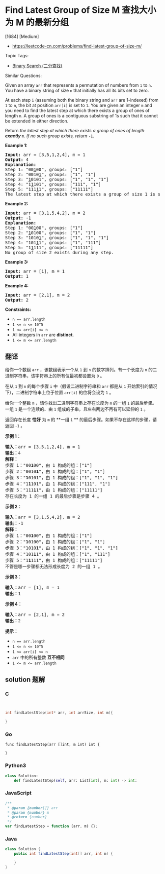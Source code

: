 # Find Latest Group of Size M 查找大小为 M 的最新分组

[1684] [Medium]

- https://leetcode-cn.com/problems/find-latest-group-of-size-m/

Topic Tags:

- [Binary Search (二分查找)](https://leetcode-cn.com/tag/binary-search/)

Similar Questions:

Given an array `arr` that represents a permutation of numbers from `1` to `n`. You have a binary string of size `n` that initially has all its bits set to zero.

At each step `i` (assuming both the binary string and `arr` are 1-indexed) from `1` to `n`, the bit at position `arr[i]` is set to `1`. You are given an integer `m` and you need to find the latest step at which there exists a group of ones of length `m`. A group of ones is a contiguous substring of 1s such that it cannot be extended in either direction.

Return *the latest step at which there exists a group of ones of length **exactly*** `m`. *If no such group exists, return* `-1`.

**Example 1:**

<pre><strong>Input:</strong> arr = [3,5,1,2,4], m = 1
<strong>Output:</strong> 4
<strong>Explanation:
</strong>Step 1: "00<u>1</u>00", groups: ["1"]
Step 2: "0010<u>1</u>", groups: ["1", "1"]
Step 3: "<u>1</u>0101", groups: ["1", "1", "1"]
Step 4: "1<u>1</u>101", groups: ["111", "1"]
Step 5: "111<u>1</u>1", groups: ["11111"]
The latest step at which there exists a group of size 1 is step 4.</pre>

**Example 2:**

<pre><strong>Input:</strong> arr = [3,1,5,4,2], m = 2
<strong>Output:</strong> -1
<strong>Explanation:
</strong>Step 1: "00<u>1</u>00", groups: ["1"]
Step 2: "<u>1</u>0100", groups: ["1", "1"]
Step 3: "1010<u>1</u>", groups: ["1", "1", "1"]
Step 4: "101<u>1</u>1", groups: ["1", "111"]
Step 5: "1<u>1</u>111", groups: ["11111"]
No group of size 2 exists during any step.
</pre>

**Example 3:**

<pre><strong>Input:</strong> arr = [1], m = 1
<strong>Output:</strong> 1
</pre>

**Example 4:**

<pre><strong>Input:</strong> arr = [2,1], m = 2
<strong>Output:</strong> 2
</pre>

**Constraints:**

- `n == arr.length`
- `1 <= n <= 10^5`
- `1 <= arr[i] <= n`
- All integers in `arr` are **distinct**.
- `1 <= m <= arr.length`

## 翻译

给你一个数组 `arr` ，该数组表示一个从 `1` 到 `n` 的数字排列。有一个长度为 `n` 的二进制字符串，该字符串上的所有位最初都设置为 `0` 。

在从 `1` 到 `n` 的每个步骤 `i` 中（假设二进制字符串和 `arr` 都是从 `1` 开始索引的情况下），二进制字符串上位于位置 `arr[i]` 的位将会设为 `1` 。

给你一个整数 `m` ，请你找出二进制字符串上存在长度为 `m` 的一组 `1` 的最后步骤。一组 `1` 是一个连续的、由 `1` 组成的子串，且左右两边不再有可以延伸的 `1` 。

返回存在长度 **恰好** 为 `m` 的 **一组 `1` ** 的最后步骤。如果不存在这样的步骤，请返回 `-1` 。

**示例 1：**

<pre><strong>输入：</strong>arr = [3,5,1,2,4], m = 1
<strong>输出：</strong>4
<strong>解释：
</strong>步骤 1："00<strong>1</strong>00"，由 1 构成的组：["1"]
步骤 2："0010<strong>1</strong>"，由 1 构成的组：["1", "1"]
步骤 3："<strong>1</strong>0101"，由 1 构成的组：["1", "1", "1"]
步骤 4："1<strong>1</strong>101"，由 1 构成的组：["111", "1"]
步骤 5："111<strong>1</strong>1"，由 1 构成的组：["11111"]
存在长度为 1 的一组 1 的最后步骤是步骤 4 。</pre>

**示例 2：**

<pre><strong>输入：</strong>arr = [3,1,5,4,2], m = 2
<strong>输出：</strong>-1
<strong>解释：
</strong>步骤 1："00<strong>1</strong>00"，由 1 构成的组：["1"]
步骤 2："<strong>1</strong>0100"，由 1 构成的组：["1", "1"]
步骤 3："1010<strong>1</strong>"，由 1 构成的组：["1", "1", "1"]
步骤 4："101<strong>1</strong>1"，由 1 构成的组：["1", "111"]
步骤 5："1<strong>1</strong>111"，由 1 构成的组：["11111"]
不管是哪一步骤都无法形成长度为 2 的一组 1 。
</pre>

**示例 3：**

<pre><strong>输入：</strong>arr = [1], m = 1
<strong>输出：</strong>1
</pre>

**示例 4：**

<pre><strong>输入：</strong>arr = [2,1], m = 2
<strong>输出：</strong>2
</pre>

**提示：**

- `n == arr.length`
- `1 <= n <= 10^5`
- `1 <= arr[i] <= n`
- `arr` 中的所有整数 **互不相同**
- `1 <= m <= arr.length`

## solution 题解

### C

```c


int findLatestStep(int* arr, int arrSize, int m){

}
```

### Go

```golang
func findLatestStep(arr []int, m int) int {

}
```

### Python3

```python
class Solution:
    def findLatestStep(self, arr: List[int], m: int) -> int:
```

### JavaScript

```javascript
/**
 * @param {number[]} arr
 * @param {number} m
 * @return {number}
 */
var findLatestStep = function (arr, m) {};
```

### Java

```java
class Solution {
    public int findLatestStep(int[] arr, int m) {

    }
}
```
